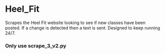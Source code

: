 # Heel_Fit

Scrapes the Heel Fit website looking to see if new classes have been posted. If a change is detected then a text is sent. Designed to keep running 24/7. 

### Only use scrape_3_v2.py
